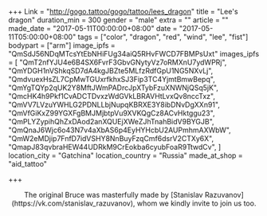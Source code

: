 +++
Link = "http://gogo.tattoo/gogo/tattoo/lees_dragon"
title = "Lee's dragon"
duration_min = 300
gender = "male"
extra = ""
article = ""
made_date = "2017-05-11T00:00:00+08:00"
date = "2017-05-11T05:00:00+08:00"
tags = ["color", "dragon", "red", "wind", "lee", "fist"]
bodypart = ["arm"]
image_ipfs = "QmSdJ56NDqMTcsYtEbNHiFUg34aiQ5RHvFWCD7FBMPsUxt"
images_ipfs = [ "QmT2nfYJU4e6B4SX6FvrF3GbvGNytyVz7oRMXnU7ydWPRj",
  "QmYDGH1nVShkqSD7dA4kgJBZte5MLfzRdfGpU1NG5NXvLj",
  "QmdvuexHsZL7CpMwTGUxrfkhxSJ3Fip3TC4YjmtBmwBepq",
  "QmYgTQYp2qUK2Y8MftJWmPADrcJpXTybFzuXNWNjQSq5jK",
  "QmcHK4h9Pkf1CvADCTDvxzWdGVkLBRAVHtLvxQv8nccTxz",   
  "QmVV7LVzuYWHLG2PDNLLbjNupqKBRXE3Y8ibDNvDgXXn91",
  "QmVfGiKxZ99YGXFgBMJMjbtpVu9XVKQgCz8ACvHktggu23",
  "QmPLYZypihQhZxDAod2anXQUEjXWeZJhTnahBidV9BYGJB",
  "QmQnaJ6Wjc6o43N7v4aXbAS6p4EyHYHcbU2AUPmhmAXWbW",
  "QmW2eMDjip7FnfD7idVSHY8NnBuyFzqCmf6dsrV2CTXy6X",
  "QmapJ83qvbraHEW44UDRkM9CrEokba6cyubFoaR9TtwdCv",
]
location_city = "Gatchina"
location_country = "Russia"
made_at_shop = "aid_tattoo"

+++

<center>The original Bruce was
masterfully made by [Stanislav Razuvanov](https://vk.com/stanislav_razuvanov), whom we kindly invite to join us too.
</center>

